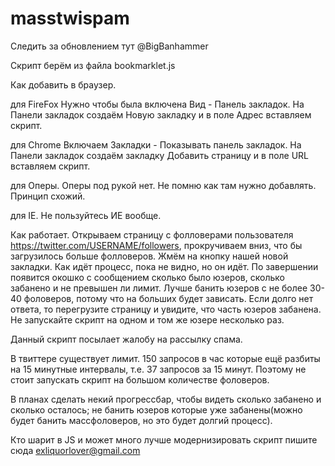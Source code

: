masstwispam
===========
Следить за обновлением тут @BigBanhammer

Скрипт берём из файла bookmarklet.js

Как добавить в браузер.

для FireFox
Нужно чтобы была включена Вид - Панель закладок. На Панели закладок создаём Новую закладку и в поле Адрес вставляем скрипт.
 
для Chrome
Включаем Закладки - Показывать панель закладок. На Панели закладок создаём закладку Добавить страницу и в поле URL вставляем скрипт.
 
для Оперы.
Оперы под рукой нет. Не помню как там нужно добавлять. Принцип схожий.
 
для IE.
Не пользуйтесь ИЕ вообще.
 
 
Как работает.
Открываем страницу с фолловерами пользователя https://twitter.com/USERNAME/followers, прокручиваем вниз, что бы загрузилось больше фолловеров. Жмём на кнопку нашей новой закладки. Как идёт процесс, пока не видно, но он идёт. По завершении появится окошко с сообщением сколько было юзеров, сколько забанено и не превышен ли лимит. Лучше банить юзеров с не более 30-40 фоловеров, потому что на больших будет зависать. Если долго нет ответа, то перегрузите страницу и увидите, что часть юзеров забанена. Не запускайте скрипт на одном и том же юзере несколько раз.
 
Данный скрипт посылает жалобу на рассылку спама.
 
В твиттере существует лимит. 150 запросов в час которые ещё разбиты на 15 минутные интервалы, т.е. 37 запросов за 15 минут. Поэтому не стоит запускать скрипт на большом количестве фоловеров.
 
В планах сделать некий прогрессбар, чтобы видеть сколько забанено и сколько осталось; не банить юзеров которые уже забанены(можно будет банить массфоловеров, но это будет долгий процесс).

Кто шарит в JS и может много лучше модернизировать скрипт пишите сюда exliquorlover@gmail.com
